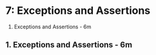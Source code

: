 # 7: Exceptions and Assertions

1. Exceptions and Assertions - 6m

## 1. Exceptions and Assertions - 6m
